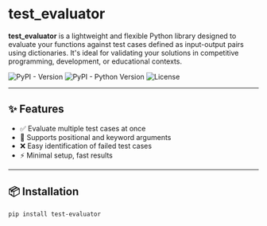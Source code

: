 # test_evaluator

**test_evaluator** is a lightweight and flexible Python library designed to evaluate your functions against test cases defined as input-output pairs using dictionaries. It's ideal for validating your solutions in competitive programming, development, or educational contexts.

![PyPI - Version](https://img.shields.io/pypi/v/test-evaluator?label=version)
![PyPI - Python Version](https://img.shields.io/pypi/pyversions/test-evaluator)
![License](https://img.shields.io/github/license/yourusername/test_evaluator)

---

## ✨ Features

- ✅ Evaluate multiple test cases at once  
- 🔁 Supports positional and keyword arguments  
- ❌ Easy identification of failed test cases  
- ⚡ Minimal setup, fast results  

---

## 📦 Installation

```bash
pip install test-evaluator
